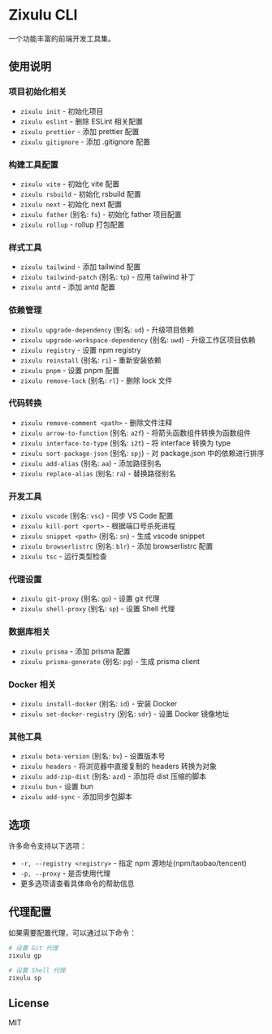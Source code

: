 # Zixulu CLI

一个功能丰富的前端开发工具集。

## 使用说明

### 项目初始化相关

- `zixulu init` - 初始化项目
- `zixulu eslint` - 删除 ESLint 相关配置
- `zixulu prettier` - 添加 prettier 配置
- `zixulu gitignore` - 添加 .gitignore 配置

### 构建工具配置

- `zixulu vite` - 初始化 vite 配置
- `zixulu rsbuild` - 初始化 rsbuild 配置
- `zixulu next` - 初始化 next 配置
- `zixulu father` (别名: `fs`) - 初始化 father 项目配置
- `zixulu rollup` - rollup 打包配置

### 样式工具

- `zixulu tailwind` - 添加 tailwind 配置
- `zixulu tailwind-patch` (别名: `tp`) - 应用 tailwind 补丁
- `zixulu antd` - 添加 antd 配置

### 依赖管理

- `zixulu upgrade-dependency` (别名: `ud`) - 升级项目依赖
- `zixulu upgrade-workspace-dependency` (别名: `uwd`) - 升级工作区项目依赖
- `zixulu registry` - 设置 npm registry
- `zixulu reinstall` (别名: `ri`) - 重新安装依赖
- `zixulu pnpm` - 设置 pnpm 配置
- `zixulu remove-lock` (别名: `rl`) - 删除 lock 文件

### 代码转换

- `zixulu remove-comment <path>` - 删除文件注释
- `zixulu arrow-to-function` (别名: `a2f`) - 将箭头函数组件转换为函数组件
- `zixulu interface-to-type` (别名: `i2t`) - 将 interface 转换为 type
- `zixulu sort-package-json` (别名: `spj`) - 对 package.json 中的依赖进行排序
- `zixulu add-alias` (别名: `aa`) - 添加路径别名
- `zixulu replace-alias` (别名: `ra`) - 替换路径别名

### 开发工具

- `zixulu vscode` (别名: `vsc`) - 同步 VS Code 配置
- `zixulu kill-port <port>` - 根据端口号杀死进程
- `zixulu snippet <path>` (别名: `sn`) - 生成 vscode snippet
- `zixulu browserlistrc` (别名: `blr`) - 添加 browserlistrc 配置
- `zixulu tsc` - 运行类型检查

### 代理设置

- `zixulu git-proxy` (别名: `gp`) - 设置 git 代理
- `zixulu shell-proxy` (别名: `sp`) - 设置 Shell 代理

### 数据库相关

- `zixulu prisma` - 添加 prisma 配置
- `zixulu prisma-generate` (别名: `pg`) - 生成 prisma client

### Docker 相关

- `zixulu install-docker` (别名: `id`) - 安装 Docker
- `zixulu set-docker-registry` (别名: `sdr`) - 设置 Docker 镜像地址

### 其他工具

- `zixulu beta-version` (别名: `bv`) - 设置版本号
- `zixulu headers` - 将浏览器中直接复制的 headers 转换为对象
- `zixulu add-zip-dist` (别名: `azd`) - 添加将 dist 压缩的脚本
- `zixulu bun` - 设置 bun
- `zixulu add-sync` - 添加同步包脚本

## 选项

许多命令支持以下选项：

- `-r, --registry <registry>` - 指定 npm 源地址(npm/taobao/tencent)
- `-p, --proxy` - 是否使用代理
- 更多选项请查看具体命令的帮助信息

## 代理配置

如果需要配置代理，可以通过以下命令：

```bash
# 设置 Git 代理
zixulu gp

# 设置 Shell 代理
zixulu sp
```

## License

MIT
